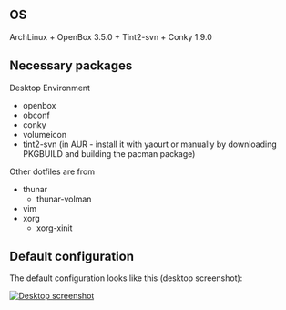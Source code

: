 ## OS

ArchLinux + OpenBox 3.5.0 + Tint2-svn + Conky 1.9.0

## Necessary packages

Desktop Environment

* openbox
* obconf
* conky
* volumeicon
* tint2-svn (in AUR - install it with yaourt or manually by downloading
  PKGBUILD and building the pacman package)

Other dotfiles are from

* thunar
  * thunar-volman
* vim
* xorg
  * xorg-xinit


## Default configuration

The default configuration looks like this (desktop screenshot):

[![Desktop screenshot](http://i46.tinypic.com/2i6z8qq.png)](http://i50.tinypic.com/141jozt.png)
